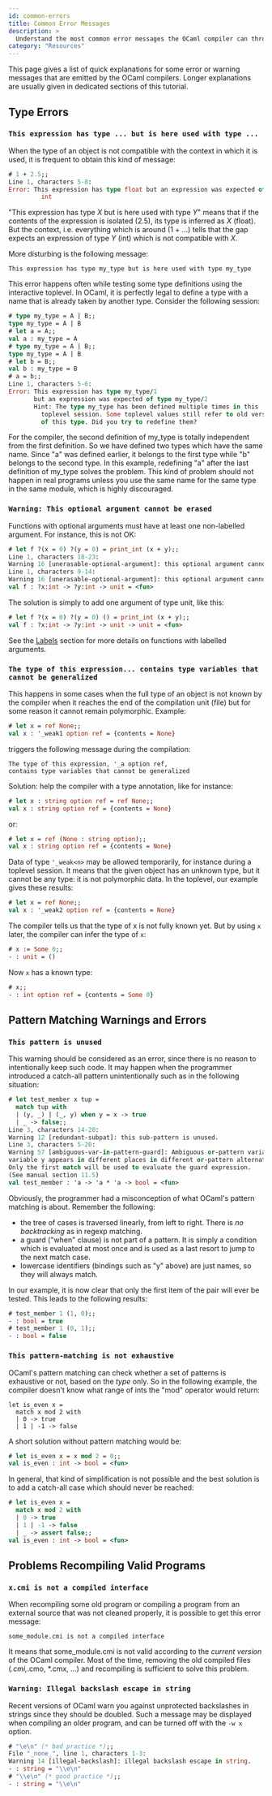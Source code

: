 ```yaml
---
id: common-errors
title: Common Error Messages
description: >
  Understand the most common error messages the OCaml compiler can throw at you
category: "Resources"
---
```


<!--
DOCUMENTATION REFERENCES:
- OCaml Manual - Type system: https://ocaml.org/manual/5.2/types.html
- OCaml Manual - Type inference: https://ocaml.org/manual/5.2/typedecl.html
- OCaml Manual - Pattern matching: https://ocaml.org/manual/5.2/patterns.html
- OCaml Manual - Compiler warnings: https://ocaml.org/manual/5.2/comp.html#ss:comp-warnings
- OCaml Manual - Labels and optional arguments: https://ocaml.org/manual/5.2/lablexamples.html

COMMON ERROR TYPES:
1. Type errors - type mismatches and incompatibilities
2. Pattern matching - exhaustiveness and unused patterns
3. Compilation - interface and module issues
4. Warnings - optional arguments, backslashes, etc.

TYPE ERROR MESSAGES:
- "This expression has type ... but is here used with type ..."
- "The type of this expression contains type variables that cannot be generalized"
- Type redefinition conflicts
- Weak polymorphism ('_weak variables)

PATTERN MATCHING MESSAGES:
- "This pattern is unused"
- "This pattern-matching is not exhaustive"
- "Redundant sub-pattern"
- "Ambiguous or-pattern variables under guard"

COMPILATION MESSAGES:
- "x.cmi is not a compiled interface"
- "Warning: Illegal backslash escape in string"
- Module not found
- Circular dependencies

COMPILER FLAGS:
- -w <warnings> : Enable/disable warnings
- -w x : Disable illegal backslash warning
- -w A : Enable all warnings
- -warn-error : Turn warnings into errors

RELATED TUTORIALS:
- Error Handling: /docs/error-handling
- Labels: /docs/labels
- Pattern Matching: Various tutorials on match expressions
- Debugging: /docs/debugging
- Values and Functions: /docs/values-and-functions

EXTERNAL RESOURCES:
- OCaml compiler warnings reference: https://ocaml.org/manual/5.2/comp.html
- Pattern matching guide: https://ocaml.org/manual/5.2/patterns.html
-->

This page gives a list of quick explanations for some error or warning
messages that are emitted by the OCaml compilers. Longer explanations
are usually given in dedicated sections of this tutorial.

## Type Errors

### `This expression has type ... but is here used with type ...`

When the type of an object is not compatible with the context in which
it is used, it is frequent to obtain this kind of message:

```ocaml
# 1 + 2.5;;
Line 1, characters 5-8:
Error: This expression has type float but an expression was expected of type
         int
```

"This expression has type *X* but is here used with type *Y*" means that
if the contents of the expression is isolated (2.5), its type is
inferred as *X* (float). But the context, i.e. everything which is
around (1 + ...) tells that the gap expects an expression of type *Y*
(int) which is not compatible with *X*.

More disturbing is the following message:

```text
This expression has type my_type but is here used with type my_type
```

This error happens often while testing some type definitions using the
interactive toplevel.  In OCaml, it is perfectly legal
to define a type with a name
that is already taken by another type. Consider the following session:

```ocaml
# type my_type = A | B;;
type my_type = A | B
# let a = A;;
val a : my_type = A
# type my_type = A | B;;
type my_type = A | B
# let b = B;;
val b : my_type = B
# a = b;;
Line 1, characters 5-6:
Error: This expression has type my_type/1
       but an expression was expected of type my_type/2
       Hint: The type my_type has been defined multiple times in this
         toplevel session. Some toplevel values still refer to old versions
         of this type. Did you try to redefine them?
```

For the compiler, the second definition of my_type is totally
independent from the first definition. So we have defined two types
which have the same name. Since "a" was defined earlier, it belongs to
the first type while "b" belongs to the second type. In this example,
redefining "a" after the last definition of my_type solves the problem.
This kind of problem should not happen in real programs unless you use
the same name for the same type in the same module, which is highly
discouraged.

### `Warning: This optional argument cannot be erased`

Functions with optional arguments must have at least one non-labelled
argument. For instance, this is not OK:

```ocaml
# let f ?(x = 0) ?(y = 0) = print_int (x + y);;
Line 1, characters 18-23:
Warning 16 [unerasable-optional-argument]: this optional argument cannot be erased.
Line 1, characters 9-14:
Warning 16 [unerasable-optional-argument]: this optional argument cannot be erased.
val f : ?x:int -> ?y:int -> unit = <fun>
```

The solution is simply to add one argument of type unit, like this:

```ocaml
# let f ?(x = 0) ?(y = 0) () = print_int (x + y);;
val f : ?x:int -> ?y:int -> unit -> unit = <fun>
```

See the [Labels](/docs/labels) section for more details on
functions with labelled arguments.

### `The type of this expression... contains type variables that cannot be generalized`

This happens in some cases when the full type of an object is not known
by the compiler when it reaches the end of the compilation unit (file)
but for some reason it cannot remain polymorphic. Example:

```ocaml env=ref
# let x = ref None;;
val x : '_weak1 option ref = {contents = None}
```

triggers the following message during the compilation:

```text
The type of this expression, '_a option ref,
contains type variables that cannot be generalized
```

Solution: help the compiler with a type annotation, like for instance:

```ocaml env=ref
# let x : string option ref = ref None;;
val x : string option ref = {contents = None}
```

or:

```ocaml env=ref
# let x = ref (None : string option);;
val x : string option ref = {contents = None}
```

Data of type `'_weak<n>` may be allowed temporarily, for instance during a
toplevel session. It means that the given object has an unknown type,
but it cannot be any type: it is not polymorphic data. In the toplevel,
our example gives these results:

```ocaml env=ref
# let x = ref None;;
val x : '_weak2 option ref = {contents = None}
```

The compiler tells us that the type of x is not fully known yet. But by
using `x` later, the compiler can infer the type of `x`:

```ocaml env=ref
# x := Some 0;;
- : unit = ()
```

Now `x` has a known type:

```ocaml env=ref
# x;;
- : int option ref = {contents = Some 0}
```

## Pattern Matching Warnings and Errors

### `This pattern is unused`

This warning should be considered as an error, since there is no reason
to intentionally keep such code. It may happen when the programmer
introduced a catch-all pattern unintentionally such as in the following
situation:

```ocaml
# let test_member x tup =
  match tup with
  | (y, _) | (_, y) when y = x -> true
  | _ -> false;;
Line 3, characters 14-20:
Warning 12 [redundant-subpat]: this sub-pattern is unused.
Line 3, characters 5-20:
Warning 57 [ambiguous-var-in-pattern-guard]: Ambiguous or-pattern variables under guard;
variable y appears in different places in different or-pattern alternatives.
Only the first match will be used to evaluate the guard expression.
(See manual section 11.5)
val test_member : 'a -> 'a * 'a -> bool = <fun>
```

Obviously, the programmer had a misconception of what OCaml's pattern
matching is about. Remember the following:

* the tree of cases is traversed linearly, from left to right. There
 is *no backtracking* as in regexp matching.
* a guard ("when" clause) is not part of a pattern. It is simply a
 condition which is evaluated at most once and is used as a last
 resort to jump to the next match case.
* lowercase identifiers (bindings such as "y" above) are just names,
 so they will always match.

In our example, it is now clear that only the first item of the pair
will ever be tested. This leads to the following results:

```ocaml
# test_member 1 (1, 0);;
- : bool = true
# test_member 1 (0, 1);;
- : bool = false
```

### `This pattern-matching is not exhaustive`

OCaml's pattern matching can check whether a set of patterns is
exhaustive or not, based on the *type* only. So in the following
example, the compiler doesn't know what range of ints the "mod" operator
would return:

```ocamltop
let is_even x =
  match x mod 2 with
  | 0 -> true
  | 1 | -1 -> false
```

A short solution without pattern matching would be:

```ocaml
# let is_even x = x mod 2 = 0;;
val is_even : int -> bool = <fun>
```

In general, that kind of simplification is not possible and the best
solution is to add a catch-all case which should never be reached:

```ocaml
# let is_even x =
  match x mod 2 with
  | 0 -> true
  | 1 | -1 -> false
  | _ -> assert false;;
val is_even : int -> bool = <fun>
```

## Problems Recompiling Valid Programs

### `x.cmi is not a compiled interface`

When recompiling some old program or compiling a program from an
external source that was not cleaned properly, it is possible to get
this error message:

```text
some_module.cmi is not a compiled interface
```

It means that some_module.cmi is not valid according to the *current
version* of the OCaml compiler. Most of the time, removing the old
compiled files (*.cmi,*.cmo, *.cmx, ...) and recompiling is
sufficient to solve this problem.

### `Warning: Illegal backslash escape in string`

Recent versions of OCaml warn you against unprotected backslashes in
strings since they should be doubled. Such a message may be displayed
when compiling an older program, and can be turned off with the `-w x`
option.

```ocaml
# "\e\n" (* bad practice *);;
File "_none_", line 1, characters 1-3:
Warning 14 [illegal-backslash]: illegal backslash escape in string.
- : string = "\\e\n"
# "\\e\n" (* good practice *);;
- : string = "\\e\n"
```
